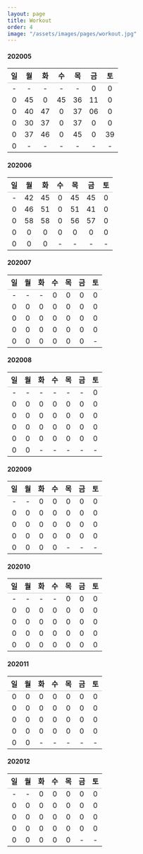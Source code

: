 ```yaml
---
layout: page
title: Workout
order: 4
image: "/assets/images/pages/workout.jpg"
---
```


<style>
    table {
    width: 100%;
    caption-side: bottom;
    }
    table thead tr {
    border-bottom: 1px solid #aaaa;
    }
    table caption {
    text-align: left;
    line-height: 1;
    }
    .c-content h4,
    .c-content table {
    display: none;
    }
</style>

#### 202005

| 일  | 월  |  화  | 수  | 목  | 금  | 토  |
|:---:|:---:|:---:|:---:|:---:|:---:|:---:|
|  -  |  -  |  -  |  -  |  -  |  0  |  0  |
|  0  | 45  |  0  | 45  | 36  | 11  |  0  |
|  0  | 40  | 47  |  0  | 37  | 06  |  0  |
|  0  | 30  | 37  |  0  | 37  |  0  |  0  |
|  0  | 37  | 46  |  0  | 45  |  0  | 39  |
|  0  |  -  |  -  |  -  |  -  |  -  |  -  |

#### 202006

| 일  | 월  |  화  | 수  | 목  | 금  | 토  |
|:---:|:---:|:---:|:---:|:---:|:---:|:---:|
|  -  | 42  | 45  |  0  | 45  | 45  |  0  |
|  0  | 46  | 51  |  0  | 51  | 41  |  0  |
|  0  | 58  | 58  |  0  | 56  | 57  |  0  |
|  0  |  0  |  0  |  0  |  0  |  0  |  0  |
|  0  |  0  |  0  |  -  |  -  |  -  |  -  |

#### 202007

| 일  | 월  |  화  | 수  | 목  | 금  | 토  |
|:---:|:---:|:---:|:---:|:---:|:---:|:---:|
|  -  |  -  |  -  |  0  |  0  |  0  |  0  |
|  0  |  0  |  0  |  0  |  0  |  0  |  0  |
|  0  |  0  |  0  |  0  |  0  |  0  |  0  |
|  0  |  0  |  0  |  0  |  0  |  0  |  0  |
|  0  |  0  |  0  |  0  |  0  |  0  |  -  |

#### 202008

| 일  | 월  |  화  | 수  | 목  | 금  | 토  |
|:---:|:---:|:---:|:---:|:---:|:---:|:---:|
|  -  |  -  |  -  |  -  |  -  |  -  |  0  |
|  0  |  0  |  0  |  0  |  0  |  0  |  0  |
|  0  |  0  |  0  |  0  |  0  |  0  |  0  |
|  0  |  0  |  0  |  0  |  0  |  0  |  0  |
|  0  |  0  |  0  |  0  |  0  |  0  |  0  |
|  0  |  0  |  -  |  -  |  -  |  -  |  -  |

#### 202009

| 일  | 월  |  화  | 수  | 목  | 금  | 토  |
|:---:|:---:|:---:|:---:|:---:|:---:|:---:|
|  -  |  -  |  0  |  0  |  0  |  0  |  0  |
|  0  |  0  |  0  |  0  |  0  |  0  |  0  |
|  0  |  0  |  0  |  0  |  0  |  0  |  0  |
|  0  |  0  |  0  |  0  |  0  |  0  |  0  |
|  0  |  0  |  0  |  0  |  -  |  -  |  -  |

#### 202010

| 일  | 월  |  화  | 수  | 목  | 금  | 토  |
|:---:|:---:|:---:|:---:|:---:|:---:|:---:|
|  -  |  -  |  -  |  -  |  0  |  0  |  0  |
|  0  |  0  |  0  |  0  |  0  |  0  |  0  |
|  0  |  0  |  0  |  0  |  0  |  0  |  0  |
|  0  |  0  |  0  |  0  |  0  |  0  |  0  |
|  0  |  0  |  0  |  0  |  0  |  0  |  0  |

#### 202011

| 일  | 월  |  화  | 수  | 목  | 금  | 토  |
|:---:|:---:|:---:|:---:|:---:|:---:|:---:|
|  0  |  0  |  0  |  0  |  0  |  0  |  0  |
|  0  |  0  |  0  |  0  |  0  |  0  |  0  |
|  0  |  0  |  0  |  0  |  0  |  0  |  0  |
|  0  |  0  |  0  |  0  |  0  |  0  |  0  |
|  0  |  0  |  -  |  -  |  -  |  -  |  -  |

#### 202012

| 일  | 월  |  화  | 수  | 목  | 금  | 토  |
|:---:|:---:|:---:|:---:|:---:|:---:|:---:|
|  -  |  -  |  0  |  0  |  0  |  0  |  0  |
|  0  |  0  |  0  |  0  |  0  |  0  |  0  |
|  0  |  0  |  0  |  0  |  0  |  0  |  0  |
|  0  |  0  |  0  |  0  |  0  |  0  |  0  |
|  0  |  0  |  0  |  0  |  0  |  -  |  -  |

<script>
    let month_element = document.getElementById(
        new Date().getFullYear() 
        + "" 
        + String(new Date().getMonth() + 1).padStart(2, "0")
    );

    if (month_element) {
        month_element.style.display = "block";
        month_element.nextElementSibling.style.display = "table";
    }

    let last_day = new Date(
        new Date().getFullYear(), 
        new Date().getMonth() + 1, 
        0
    );

    let total               = 0;
    let nf                  = Intl.NumberFormat();
    let year_total          = 0;
    let year_date           = 0;
    let year_workout_date   = 0;

    let month_td = month_element.nextElementSibling.getElementsByTagName("td");
    let workout_day = 0;
    for (var key in month_td) {
        if (parseInt(month_td[key].innerText)) {
            total += parseInt(parseInt(month_td[key].innerText));
            workout_day++;
        }
    }

    let average         = parseInt(total / last_day.getDate());
    let year_element    = document.querySelectorAll("h4[id^='2020']");
    let each_td         = {};

    for (var key in year_element) {
        each_year_element = year_element[key];

        if (typeof(each_year_element) === 'object') {
            each_td = each_year_element.nextElementSibling.getElementsByTagName('td');

            for (var key_td in each_td)  {
                if (typeof(each_td[key_td]) === 'object') {

                    if (typeof(parseInt(each_td[key_td].innerText)) === 'number') {
                        year_date++;
                    }

                    if (parseInt(each_td[key_td].innerText)) {
                        year_total += parseInt(each_td[key_td].innerText);
                        year_workout_date++;
                    }
                }
            }
        }
    }

    let caption = document.createElement("caption");
    caption.innerHTML =
        "<legend><small>Total: "        + nf.format(total)                          + "</small></legend>"
        + "<legend><small>Average: "    + average                                   + "</small></legend>"
        + "<legend><small>Ratio: "      + workout_day + "/" + last_day.getDate()    + "</small></legend>"
        + "<legend><small>Year Total: " + nf.format(year_total)                     + "</small></legend>"
        + "<legend><small>Year Ratio: " + year_workout_date + "/" + year_date       + "</small></legend>"
        ;
    month_element.nextElementSibling.appendChild(caption);
</script>
